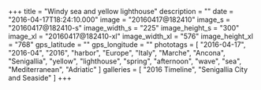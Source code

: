 +++
title = "Windy sea and yellow lighthouse"
description = ""
date = "2016-04-17T18:24:10.000"
image = "20160417@182410"
image_s = "20160417@182410-s"
image_width_s = "225"
image_height_s = "300"
image_xl = "20160417@182410-xl"
image_width_xl = "576"
image_height_xl = "768"
gps_latitude = ""
gps_longitude = ""
phototags = [ "2016-04-17", "2016-04", "2016", "harbor", "Europe", "Italy", "Marche", "Ancona", "Senigallia", "yellow", "lighthouse", "spring", "afternoon", "wave", "sea", "Mediterranean", "Adriatic" ]
galleries = [ "2016 Timeline", "Senigallia City and Seaside" ]
+++
